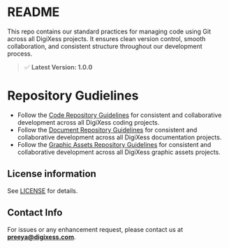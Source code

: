 
# README

This repo contains our standard practices for managing code using Git across all DigiXess projects. It ensures clean version control, smooth collaboration, and consistent structure throughout our development process.

> ✅ **Latest Version: 1.0.0**
> 

# Repository Gudielines

- Follow the [Code Repository Guidelines](/code-repo-guidelines.md) for consistent and collaborative development across all DigiXess coding projects.
- Follow the [Document Repository Guidelines](/document-repo-guidelines.md) for consistent and collaborative development across all DigiXess documentation projects.
- Follow the [Graphic Assets Repository Guidelines](/graphic-assets-repo-guidelines.md) for consistent and collaborative development across all DigiXess graphic assets projects.

## License information

See [LICENSE](/LICENSE.md "License") for details.

## Contact Info

For issues or any enhancement request, please contact us at **[preeya@digixess.com](mailto:preeya@digixess.com?subject=repo%20basics)**.
